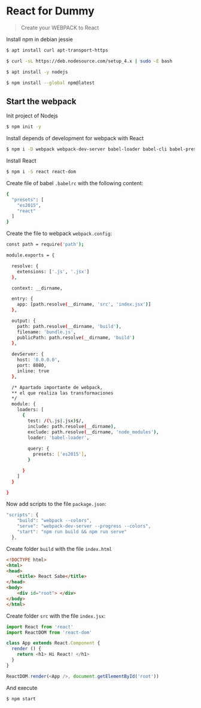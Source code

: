 # React for Dummy

> Create your WEBPACK to React

Install npm in debian jessie

```bash
$ apt install curl apt-transport-https

$ curl -sL https://deb.nodesource.com/setup_4.x | sudo -E bash 

$ apt install -y nodejs

$ npm install --global npm@latest
```

## Start the webpack 

Init project of Nodejs

```bash
$ npm init -y
```

Install depends of development for webpack with React

```bash
$ npm i -D webpack webpack-dev-server babel-loader babel-cli babel-preset-es2015 babel-preset-react
```

Install React

```bash
$ npm i -S react react-dom
```

Create file of babel ```.babelrc``` with the following content:


```bash
{
  "presets": [
    "es2015",
    "react"
  ]
}
```

Create the file to webpack ```webpack.config```:

```bash
const path = require('path');

module.exports = {

  resolve: {
    extensions: ['.js', '.jsx']
  },

  context: __dirname,

  entry: {
    app: [path.resolve(__dirname, 'src', 'index.jsx')]
  },

  output: {
    path: path.resolve(__dirname, 'build'),
    filename: 'bundle.js',
    publicPath: path.resolve(__dirname, 'build')
  },
 
  devServer: {
    host: '0.0.0.0',
    port: 8080,
    inline: true
  },

  /* Apartado importante de webpack, 
  ** el que realiza las transformaciones
  */
  module: {
    loaders: [
      {
        test: /(\.js|.jsx)$/,
        include: path.resolve(__dirname),
        exclude: path.resolve(__dirname, 'node_modules'),
        loader: 'babel-loader',
        
        query: {
          presets: ['es2015'],
        }

      }
    ]
  }

}
```

Now add scripts to the file ```package.json```:

```javascript
"scripts": {
    "build": "webpack --colors",
    "serve": "webpack-dev-server --progress --colors",
    "start": "npm run build && npm run serve"
  },
```


Create folder ```build``` with the file ```index.html```

```html
<!DOCTYPE html>
<html>
<head>
	<title> React Sabe</title>
</head>
<body>
	<div id="root"> </div>
</body>
</html>
```

Create folder ```src``` with the file ```index.jsx```:

```javascript
import React from 'react'
import ReactDOM from 'react-dom'

class App extends React.Component {
  render () {
    return <h1> Hi React! </h1>
  }
}

ReactDOM.render(<App />, document.getElementById('root'))
```

And execute

```bash
$ npm start
```
